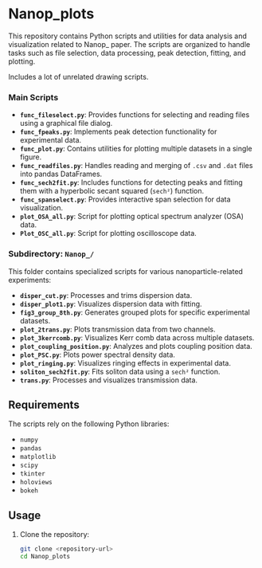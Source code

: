 # Nanop_plots

This repository contains Python scripts and utilities for data analysis and visualization related to Nanop_ paper. The scripts are organized to handle tasks such as file selection, data processing, peak detection, fitting, and plotting.

Includes a lot of unrelated drawing scripts.

### Main Scripts

- **`func_fileselect.py`**: Provides functions for selecting and reading files using a graphical file dialog.
- **`func_fpeaks.py`**: Implements peak detection functionality for experimental data.
- **`func_plot.py`**: Contains utilities for plotting multiple datasets in a single figure.
- **`func_readfiles.py`**: Handles reading and merging of `.csv` and `.dat` files into pandas DataFrames.
- **`func_sech2fit.py`**: Includes functions for detecting peaks and fitting them with a hyperbolic secant squared (`sech²`) function.
- **`func_spanselect.py`**: Provides interactive span selection for data visualization.
- **`plot_OSA_all.py`**: Script for plotting optical spectrum analyzer (OSA) data.
- **`Plot_OSC_all.py`**: Script for plotting oscilloscope data.

### Subdirectory: `Nanop_/`

This folder contains specialized scripts for various nanoparticle-related experiments:

- **`disper_cut.py`**: Processes and trims dispersion data.
- **`disper_plot1.py`**: Visualizes dispersion data with fitting.
- **`fig3_group_8th.py`**: Generates grouped plots for specific experimental datasets.
- **`plot_2trans.py`**: Plots transmission data from two channels.
- **`plot_3kerrcomb.py`**: Visualizes Kerr comb data across multiple datasets.
- **`plot_coupling_position.py`**: Analyzes and plots coupling position data.
- **`plot_PSC.py`**: Plots power spectral density data.
- **`plot_ringing.py`**: Visualizes ringing effects in experimental data.
- **`soliton_sech2fit.py`**: Fits soliton data using a `sech²` function.
- **`trans.py`**: Processes and visualizes transmission data.

## Requirements

The scripts rely on the following Python libraries:
- `numpy`
- `pandas`
- `matplotlib`
- `scipy`
- `tkinter`
- `holoviews`
- `bokeh`

## Usage

1. Clone the repository:
   ```bash
   git clone <repository-url>
   cd Nanop_plots
